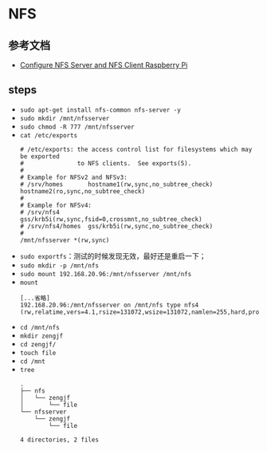 # NFS

## 参考文档

* [Configure NFS Server and NFS Client Raspberry Pi](https://www.htpcguides.com/configure-nfs-server-and-nfs-client-raspberry-pi/)

## steps

* `sudo apt-get install nfs-common nfs-server -y`
* `sudo mkdir /mnt/nfsserver`
* `sudo chmod -R 777 /mnt/nfsserver`
* `cat /etc/exports`
  ```
  # /etc/exports: the access control list for filesystems which may be exported
  #               to NFS clients.  See exports(5).
  #
  # Example for NFSv2 and NFSv3:
  # /srv/homes       hostname1(rw,sync,no_subtree_check) hostname2(ro,sync,no_subtree_check)
  #
  # Example for NFSv4:
  # /srv/nfs4        gss/krb5i(rw,sync,fsid=0,crossmnt,no_subtree_check)
  # /srv/nfs4/homes  gss/krb5i(rw,sync,no_subtree_check)
  #
  /mnt/nfsserver *(rw,sync)
  ```
* `sudo exportfs`：测试的时候发现无效，最好还是重启一下；
* `sudo mkdir -p /mnt/nfs`
* `sudo mount 192.168.20.96:/mnt/nfsserver /mnt/nfs`
* `mount`
  ```
  [...省略]
  192.168.20.96:/mnt/nfsserver on /mnt/nfs type nfs4 (rw,relatime,vers=4.1,rsize=131072,wsize=131072,namlen=255,hard,proto=tcp,timeo=600,retrans=2,sec=sys,clientaddr=192.168.20.96,local_lock=none,addr=192.168.20.96)
  ```
* `cd /mnt/nfs`
* `mkdir zengjf`
* `cd zengjf/`
* `touch file`
* `cd /mnt`
* `tree`
  ```
  .
  ├── nfs
  │   └── zengjf
  │       └── file
  └── nfsserver
      └── zengjf
          └── file
  
  4 directories, 2 files
  ```